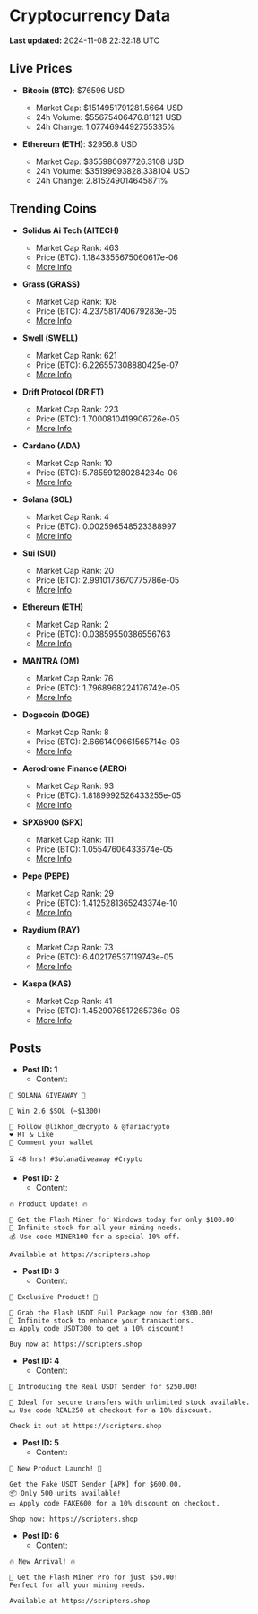 # Cryptocurrency Data

**Last updated:** 2024-11-08 22:32:18 UTC

## Live Prices
- **Bitcoin (BTC)**: $76596 USD
  - Market Cap: $1514951791281.5664 USD
  - 24h Volume: $55675406476.81121 USD
  - 24h Change: 1.0774694492755335%

- **Ethereum (ETH)**: $2956.8 USD
  - Market Cap: $355980697726.3108 USD
  - 24h Volume: $35199693828.338104 USD
  - 24h Change: 2.815249014645871%

## Trending Coins
- **Solidus Ai Tech (AITECH)**
  - Market Cap Rank: 463
  - Price (BTC): 1.1843355675060617e-06
  - [More Info](https://www.coingecko.com/en/coins/solidus-ai-tech)

- **Grass (GRASS)**
  - Market Cap Rank: 108
  - Price (BTC): 4.237581740679283e-05
  - [More Info](https://www.coingecko.com/en/coins/grass)

- **Swell (SWELL)**
  - Market Cap Rank: 621
  - Price (BTC): 6.226557308880425e-07
  - [More Info](https://www.coingecko.com/en/coins/swell-network)

- **Drift Protocol (DRIFT)**
  - Market Cap Rank: 223
  - Price (BTC): 1.7000810419906726e-05
  - [More Info](https://www.coingecko.com/en/coins/drift-protocol)

- **Cardano (ADA)**
  - Market Cap Rank: 10
  - Price (BTC): 5.785591280284234e-06
  - [More Info](https://www.coingecko.com/en/coins/cardano)

- **Solana (SOL)**
  - Market Cap Rank: 4
  - Price (BTC): 0.002596548523388997
  - [More Info](https://www.coingecko.com/en/coins/solana)

- **Sui (SUI)**
  - Market Cap Rank: 20
  - Price (BTC): 2.9910173670775786e-05
  - [More Info](https://www.coingecko.com/en/coins/sui)

- **Ethereum (ETH)**
  - Market Cap Rank: 2
  - Price (BTC): 0.03859550386556763
  - [More Info](https://www.coingecko.com/en/coins/ethereum)

- **MANTRA (OM)**
  - Market Cap Rank: 76
  - Price (BTC): 1.7968968224176742e-05
  - [More Info](https://www.coingecko.com/en/coins/mantra)

- **Dogecoin (DOGE)**
  - Market Cap Rank: 8
  - Price (BTC): 2.6661409661565714e-06
  - [More Info](https://www.coingecko.com/en/coins/dogecoin)

- **Aerodrome Finance (AERO)**
  - Market Cap Rank: 93
  - Price (BTC): 1.8189992526433255e-05
  - [More Info](https://www.coingecko.com/en/coins/aerodrome-finance)

- **SPX6900 (SPX)**
  - Market Cap Rank: 111
  - Price (BTC): 1.05547606433674e-05
  - [More Info](https://www.coingecko.com/en/coins/spx6900)

- **Pepe (PEPE)**
  - Market Cap Rank: 29
  - Price (BTC): 1.4125281365243374e-10
  - [More Info](https://www.coingecko.com/en/coins/pepe)

- **Raydium (RAY)**
  - Market Cap Rank: 73
  - Price (BTC): 6.402176537119743e-05
  - [More Info](https://www.coingecko.com/en/coins/raydium)

- **Kaspa (KAS)**
  - Market Cap Rank: 41
  - Price (BTC): 1.4529076517265736e-06
  - [More Info](https://www.coingecko.com/en/coins/kaspa)

## Posts
- **Post ID: 1**
  - Content:
```
🚀 SOLANA GIVEAWAY 🚀

🎁 Win 2.6 $SOL (~$1300)

🤝 Follow @likhon_decrypto & @fariacrypto
❤️ RT & Like
💬 Comment your wallet

⏳ 48 hrs! #SolanaGiveaway #Crypto
```

- **Post ID: 2**
  - Content:
```
🔥 Product Update! 🔥

🚀 Get the Flash Miner for Windows today for only $100.00!
🔋 Infinite stock for all your mining needs.
💰 Use code MINER100 for a special 10% off.

Available at https://scripters.shop
```

- **Post ID: 3**
  - Content:
```
🎁 Exclusive Product! 🎁

💸 Grab the Flash USDT Full Package now for $300.00!
🎉 Infinite stock to enhance your transactions.
💵 Apply code USDT300 to get a 10% discount!

Buy now at https://scripters.shop
```

- **Post ID: 4**
  - Content:
```
💎 Introducing the Real USDT Sender for $250.00!

💼 Ideal for secure transfers with unlimited stock available.
💵 Use code REAL250 at checkout for a 10% discount.

Check it out at https://scripters.shop
```

- **Post ID: 5**
  - Content:
```
🚀 New Product Launch! 🚀

Get the Fake USDT Sender [APK] for $600.00.
📦 Only 500 units available!
💵 Apply code FAKE600 for a 10% discount on checkout.

Shop now: https://scripters.shop
```

- **Post ID: 6**
  - Content:
```
🔥 New Arrival! 🔥

💸 Get the Flash Miner Pro for just $50.00!
Perfect for all your mining needs.

Available at https://scripters.shop
```

